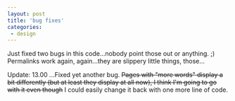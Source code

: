 ```yaml
---
layout: post
title: 'bug fixes'
categories:
 - design
---
```


Just fixed two bugs in this code...nobody point those out or anything. ;) Permalinks work again, again...they are slippery little things, those...



Update: 13.00 ...Fixed yet another bug. <s>Pages with "more words" display a bit differently (but at least they display at all now), I think I'm going to go with it even though</s> I could easily change it back with one more line of code.

